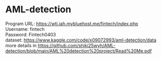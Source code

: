 # AML-detection


Program URL: https://wtj.iah.mybluehost.me/fintech/index.php  
Username: fintech  
Password: Fintech0403  
dataset:
https://www.kaggle.com/code/x09072993/aml-detection/data  
more details in https://github.com/shiki25wyh/AML-detection/blob/main/AML%20detection%20project/Read%20Me.pdf
